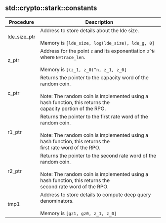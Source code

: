 
## std::crypto::stark::constants
| Procedure | Description |
| ----------- | ------------- |
| lde_size_ptr | Address to store details about the lde size.<br /><br />Memory is `[lde_size, log(lde_size), lde_g, 0]`<br /> |
| z_ptr | Address for the point `z` and its exponentiation `z^N` where `N=trace_len`.<br /><br />Memory is `[(z_1, z_0)^n, z_1, z_0]`<br /> |
| c_ptr | Returns the pointer to the capacity word of the random coin.<br /><br />Note: The random coin is implemented using a hash function, this returns the<br />capacity portion of the RPO.<br /> |
| r1_ptr | Returns the pointer to the first rate word of the random coin.<br /><br />Note: The random coin is implemented using a hash function, this returns the<br />first rate word of the RPO.<br /> |
| r2_ptr | Returns the pointer to the second rate word of the random coin.<br /><br />Note: The random coin is implemented using a hash function, this returns the<br />second rate word of the RPO.<br /> |
| tmp1 | Address to store details to compute deep query denominators.<br /><br />Memory is `[gz1, gz0, z_1, z_0]`<br /> |
